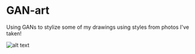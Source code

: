 # GAN-art
Using GANs to stylize some of my drawings using styles from photos I've taken!

![alt text]([https://github.com/notsamdonald/GAN-art/blob/main/face_1.png](https://github.com/notsamdonald/GAN-art/blob/main/flower_bun.png))
